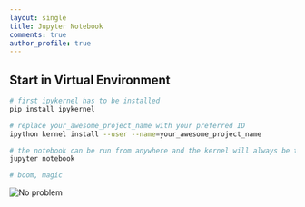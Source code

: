 ```yaml
---
layout: single
title: Jupyter Notebook
comments: true
author_profile: true
---
```


## Start in Virtual Environment

```bash
# first ipykernel has to be installed
pip install ipykernel

# replace your_awesome_project_name with your preferred ID
ipython kernel install --user --name=your_awesome_project_name

# the notebook can be run from anywhere and the kernel will always be there
jupyter notebook

# boom, magic
```

![No problem](https://media.giphy.com/media/PmjVGXG1RXhRCs2aIW/giphy.gif)